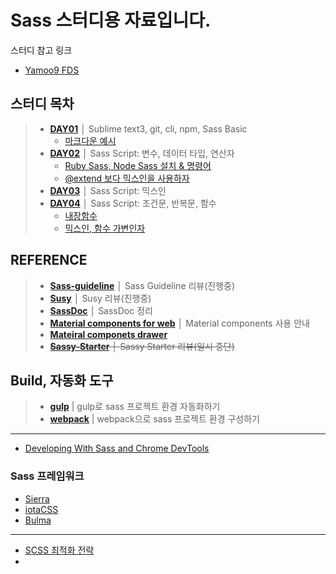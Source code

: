 # Sass 스터디용 자료입니다.

스터디 참고 링크

* [Yamoo9 FDS](https://github.com/chiabi88/FDS/tree/3rd_FDS)

## 스터디 목차

> - __[DAY01](DAY01/README.md)__ │ Sublime text3, git, cli, npm, Sass Basic
> 	+ [마크다운 예시](DAY01/markdown.md)
> - __[DAY02](DAY02/README.md)__ │ Sass Script: 변수, 데이터 타입, 연산자
>	+ [Ruby Sass, Node Sass 설치 & 명령어](DAY02/sass.md)
>	+ [@extend 보다 믹스인을 사용하자](DAY02/extend.md)
> - __[DAY03](DAY03/README.md)__ │ Sass Script: 믹스인
> - __[DAY04](DAY04/README.md)__ │ Sass Script: 조건문, 반복문, 함수
>	+ [내장함수](DAY04/Functions.md)
>	+ [믹스인, 함수 가변인자](DAY04/Arglist.md)

## REFERENCE

> - __[Sass-guideline](REFERENCE/Sass-guideline/README.md)__ │ Sass Guideline 리뷰(진행중)
> - __[Susy](REFERENCE/Susy/README.md)__ │ Susy 리뷰(진행중)
> - __[SassDoc](REFERENCE/SassDoc/README.md)__ │ SassDoc 정리
> - __[Material components for web](REFERENCE/material-components/README.md)__ │ Material components 사용 안내
> - __[Mateiral componets drawer](https://github.com/chiabi88/Sass-project/blob/master/test/mdc-drawer/RTL.md)__
> - ~~__[Sassy-Starter](REFERENCE/Sassy-Starter/README.md)__ │ Sassy Starter 리뷰(일시 중단)~~

## Build, 자동화 도구

> - __[gulp](sass_with_gulp/README.md)__ | gulp로 sass 프로젝트 환경 자동화하기
> - __[webpack](sass_with_webpack/README.md)__ | webpack으로 sass 프로젝트 환경 구성하기

***

+ [Developing With Sass and Chrome DevTools](https://code.tutsplus.com/tutorials/developing-with-sass-and-chrome-devtools--net-32805)

### Sass 프레임워크
+ [Sierra](http://sierra-library.github.io/)
+ [iotaCSS](https://www.iotacss.com/)
+ [Bulma](http://bulma.io/)

***
+ [SCSS 최적화 전략](https://item4.github.io/2016-04-26/Strategy-for-SCSS-Optimization/)
+ []()